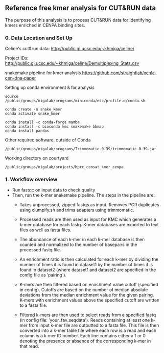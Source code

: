 ## Reference free kmer analysis for CUT&RUN data

The purpose of this analysis is to process CUT&RUN data for identifying kmers enriched in CENPA binding sites.

### 0. Data Location and Set Up

Celine's cut&run data:
http://public.gi.ucsc.edu/~khmiga/celine/

Project IDs:
http://public.gi.ucsc.edu/~khmiga/celine/Demultiplexing_Stats.csv

snakemake pipeline for kmer analysis
https://github.com/straightlab/xenla-cen-dna-paper

Setting up conda environment & for analysis

```
source /public/groups/migalab/programs/miniconda/etc/profile.d/conda.sh

conda create -n snake_kmer
conda activate snake_kmer

conda install -c conda-forge mamba
conda install -c bioconda kmc snakemake bbmap
conda install pandas

```

Other required software, outside of Conda
```
/public/groups/migalab/programs/Trimmomatic-0.39/trimmomatic-0.39.jar

```

Working directory on courtyard
```
/public/groups/migalab/projects/hprc_censat_kmer_cenpa
```

### 1. Workflow overview

- Run fastqc on input data to check quality
- Then, run the k-mer snakemake pipeline. The steps in the pipeline are:
  - Takes unprocessed, zipped fastqs as input. Removes PCR duplicates using clumpify.sh and trims adapters using trimmomatic.

  - Processed reads are then used as input for KMC which generates a k-mer database for each fastq. K-mer databases are exported to text files as well as fasta files.

  - The abundance of each k-mer in each k-mer database is then counted and normalized to the number of basepairs in the processed fastq file.

  - An enrichment ratio is then calculated for each k-mer by dividing the number of times it is found in dataset1 by the number of times it is found in dataset2 (where dataset1 and dataset2 are specified in the config file as 'pairing').

  - K-mers are then filtered based on enrichment value cutoff (specified in config). Cutoffs are based on the number of median absolute deviations from the median enrichment value for the given pairing. K-mers with enrichment values above the specified cutoff are written to a fasta file.

  - Filtered k-mers are then used to select reads from a specified fastq (in config file: 'your_fav_seqdata'). Reads containing at least one k-mer from input k-mer file are outputted to a fasta file. This file is then converted into a k-mer table file where each row is a read and each column is a k-mer ID number. Each line contains either a 1 or 0 denoting the presence or absence of the corresponding k-mer in that read.
